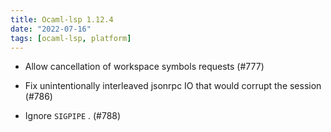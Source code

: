 ```yaml
---
title: Ocaml-lsp 1.12.4
date: "2022-07-16"
tags: [ocaml-lsp, platform]
---
```


- Allow cancellation of workspace symbols requests (#777)

- Fix unintentionally interleaved jsonrpc IO that would corrupt the session
  (#786)

- Ignore `SIGPIPE` . (#788)
